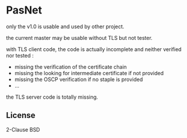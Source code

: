 # PasNet

only the v1.0 is usable and used by other project.

the current master may be usable without TLS but not tester.

with TLS client code, the code is actually incomplete and neither verified nor tested :

 - missing the verification of the certificate chain
 - missing the looking for intermediate certificate if not provided
 - missing the OSCP verification if no staple is provided
 - ...

the TLS server code is totally missing. 

## License
2-Clause BSD
